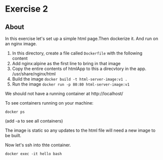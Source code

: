 # Exercise 2

## About

In this exercise let's set up a simple html page.Then dockerize it. And run on an nginx image. 


1. In this directory, create a file called `Dockerfile` with the following content
2. Add nginx:alpine as the first line to bring in that image
3. Copy the entire contents of htmlApp to this a direcvtory in the app. /usr/share/nginx/html
4. Build the image `docker build -t html-server-image:v1 .`
5. Run the image `docker run -p 80:80 html-server-image:v1`

We should not have a running container at http://localhost/

To see containers running on your machine:

`docker ps`

(add -a to see all containers)

The image is static so any updates to the html file will need a new image to be built.

Now let's ssh into thte container.

`docker exec -it hello bash`
